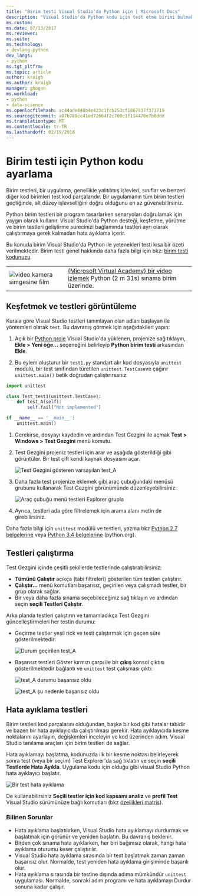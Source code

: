 ```yaml
---
title: "Birim testi Visual Studio'da Python için | Microsoft Docs"
description: "Visual Studio'da Python kodu için test etme birimi bulmak için Test Gezgini özelliklerden tam olarak yararlanmak için ayarlama, çalıştırın ve testlerin hata ayıklama."
ms.custom: 
ms.date: 07/13/2017
ms.reviewer: 
ms.suite: 
ms.technology:
- devlang-python
dev_langs:
- python
ms.tgt_pltfrm: 
ms.topic: article
author: kraigb
ms.author: kraigb
manager: ghogen
ms.workload:
- python
- data-science
ms.openlocfilehash: ac44ade848b4e423c1fcb253cf1867937f371719
ms.sourcegitcommit: a07b789cc41ed72664f2c700c1f114476e7b0ddd
ms.translationtype: MT
ms.contentlocale: tr-TR
ms.lasthandoff: 02/19/2018
---
```

# <a name="setting-up-unit-testing-for-python-code"></a>Birim testi için Python kodu ayarlama

Birim testleri, bir uygulama, genellikle yalıtılmış işlevleri, sınıflar ve benzeri diğer kod birimleri test kod parçalarıdır. Bir uygulamanın tüm birim testleri geçtiğinde, alt düzey işlevselliğini doğru olduğunu en az güvenebilirsiniz.

Python birim testleri bir program tasarlarken senaryoları doğrulamak için yaygın olarak kullanır. Visual Studio'da Python desteği, keşfetme, yürütme ve birim testleri geliştirme sürecinizi bağlamında testleri ayrı olarak çalıştırmaya gerek kalmadan hata ayıklama içerir.

Bu konuda birim Visual Studio'da Python ile yetenekleri testi kısa bir özeti verilmektedir. Birim testi genel hakkında daha fazla bilgi için bkz: [birim testi kodunuzu](../test/unit-test-your-code.md).

|   |   |
|---|---|
| ![video kamera simgesine film](../install/media/video-icon.png "bir videoyu izleyin") | [(Microsoft Virtual Academy) bir video izlemek](https://mva.microsoft.com/en-US/training-courses-embed/python-tools-for-visual-studio-2017-18121/Video-Testing-Python-hb46k6LWE_405918567) Python (2 m 31s) sınama birim üzerinde. |

## <a name="discovering-and-viewing-tests"></a>Keşfetmek ve testleri görüntüleme

Kurala göre Visual Studio testleri tanımlayan olan adları başlayan ile yöntemleri olarak `test`. Bu davranış görmek için aşağıdakileri yapın:

1. Açık bir [Python proje](managing-python-projects-in-visual-studio.md) Visual Studio'da yüklenen, projenize sağ tıklayın, **Ekle > Yeni öğe...** seçeneğini belirleyip **Python birim testi** arkasından **Ekle**.

1. Bu eylem oluşturur bir `test1.py` standart alır kod dosyasıyla `unittest` modülü, bir test sınıfından türetilen `unittest.TestCase`ve çağırır `unittest.main()` betik doğrudan çalıştırırsanız:

  ```python
  import unittest

  class Test_test1(unittest.TestCase):
      def test_A(self):
          self.fail("Not implemented")

  if __name__ == '__main__':
      unittest.main()
  ```

1. Gerekirse, dosyayı kaydedin ve ardından Test Gezgini ile açmak **Test > Windows > Test Gezgini** menü komutu.

1. Test Gezgini projeniz testleri için arar ve aşağıda gösterildiği gibi görüntüler. Bir test çift kendi kaynak dosyasını açar.

    ![Test Gezgini gösteren varsayılan test_A](media/unit-test-A.png)

1. Daha fazla test projenize eklemek gibi araç çubuğundaki menüsü grubunu kullanarak Test Gezgini görünümünde düzenleyebilirsiniz:

    ![Araç çubuğu menü testleri Explorer grupla](media/unit-test-group-menu.png)

1. Ayrıca, testleri ada göre filtrelemek için arama alanı metin de girebilirsiniz.

Daha fazla bilgi için `unittest` modülü ve testleri, yazma bkz [Python 2.7 belgelerine](https://docs.python.org/2/library/unittest.html) veya [Python 3.4 belgelerine](https://docs.python.org/3/library/unittest.html) (python.org).

## <a name="running-tests"></a>Testleri çalıştırma

Test Gezgini içinde çeşitli şekillerde testlerinde çalıştırabilirsiniz:

- **Tümünü Çalıştır** açıkça (tabi filtreleri) gösterilen tüm testleri çalıştırır.
- **Çalıştır...**  menü komutları başarısız, geçirilen veya çalışmadı testler, bir grup olarak sağlar.
- Bir veya daha fazla sınama seçebileceğiniz sağ tıklayın ve ardından seçin **seçili Testleri Çalıştır**.

Arka planda testleri çalıştırın ve tamamladıkça Test Gezgini güncelleştirmeleri her testin durumu:

- Geçirme testler yeşil rick ve testi çalıştırmak için geçen süre gösterilmektedir:

    ![Durum geçirilen test_A](media/unit-test-A-pass.png)

- Başarısız testleri Göster kırmızı çarpı ile bir **çıkış** konsol çıktısı gösterilmektedir bağlantı ve `unittest` test çalışması çıktı:

    ![test_A durumu başarısız oldu](media/unit-test-A-fail.png)

    ![test_A şu nedenle başarısız oldu](media/unit-test-A-fail-reason.png)

## <a name="debugging-tests"></a>Hata ayıklama testleri

Birim testleri kod parçalarını olduğundan, başka bir kod gibi hatalar tabidir ve bazen bir hata ayıklayıcıda çalıştırılması gerekir. Hata ayıklayıcıda kesme noktalarını ayarlayın, değişkenleri inceleyin ve kod üzerinden adım. Visual Studio tanılama araçları için birim testleri de sağlar.

Hata ayıklamayı başlatma, kodunuzda ilk bir kesme noktası belirleyerek sonra test (veya bir seçim) Test Explorer'da sağ tıklatın ve seçin **seçili Testlerde Hata Ayıkla**. Uygulama kodu için olduğu gibi visual Studio Python hata ayıklayıcı başlatır.

![Bir test hata ayıklama](media/unit-test-debugging.png)

De kullanabilirsiniz **Seçili testler için kod kapsamı analiz** ve **profil Test** Visual Studio sürümünüze bağlı komutları (bkz [özellikleri matris](overview-of-python-tools-for-visual-studio.md#features-matrix)).

### <a name="known-issues"></a>Bilinen Sorunlar

- Hata ayıklama başlatılırken, Visual Studio hata ayıklamayı durdurmak ve başlatmak için görünür ve yeniden başlatın. Bu davranış beklenir.
- Birden çok sınama hata ayıklarken, her biri bağımsız olarak, hangi hata ayıklama oturumu keser çalıştırılır.
- Visual Studio hata ayıklama sırasında bir test başlatmak zaman zaman başarısız olur. Normalde, test yeniden hata ayıklama girişiminde başarılı olur.
- Hata ayıklama sırasında bir testine dışında adıma mümkündür `unittest` uygulaması. Normalde, sonraki adım programı ve hata ayıklamayı Durdur sonuna kadar çalışır.